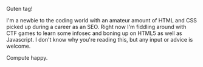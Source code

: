 Guten tag!

I'm a newbie to the coding world with an amateur amount of HTML and CSS picked up during a career as an SEO. Right now I'm fiddling around with CTF games to learn some infosec and boning up on HTML5 as well as Javascript. I don't know why you're reading this, but any input or advice is welcome.

Compute happy.
